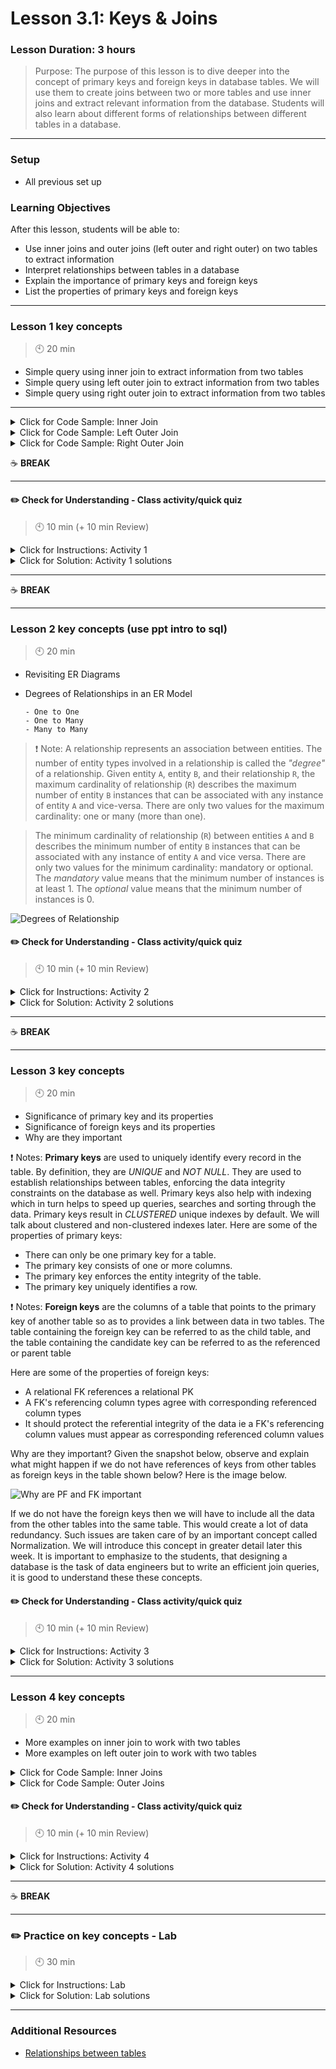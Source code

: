 # Lesson 3.1: Keys & Joins

### Lesson Duration: 3 hours

> Purpose: The purpose of this lesson is to dive deeper into the concept of primary keys and foreign keys in database tables. We will use them to create joins between two or more tables and use inner joins and extract relevant information from the database. Students will also learn about different forms of relationships between different tables in a database.

---

### Setup

- All previous set up

### Learning Objectives

After this lesson, students will be able to:

- Use inner joins and outer joins (left outer and right outer) on two tables to extract information
- Interpret relationships between tables in a database
- Explain the importance of primary keys and foreign keys
- List the properties of primary keys and foreign keys

---

### Lesson 1 key concepts

> :clock10: 20 min

- Simple query using inner join to extract information from two tables
- Simple query using left outer join to extract information from two tables
- Simple query using right outer join to extract information from two tables

---

<details>
  <summary> Click for Code Sample: Inner Join </summary>

- Write a query to extract information from the `loan` and the `account` tables to get information for all accounts.

```sql
select * from bank.loan l
join bank.account a
on l.account_id = a.account_id;

select l.loan_id, l.account_id, l.amount, l.payments, a.district_id, a.frequency, a.date
from bank.loan l
join bank.account a
on l.account_id = a.account_id;

select * from bank.account a
join bank.loan l
on a.account_id = l.account_id;
```

:exclamation: Note to instructor: You will notice the first and the last query have the same output. Explain to the students why the results are the same because of the way that inner join works.

</details>

<details>
  <summary> Click for Code Sample: Left Outer Join </summary>

```sql
select * from bank.loan l
left join bank.account a
on l.account_id = a.account_id;

select * from bank.account a
left join bank.loan l
on a.account_id = l.account_id;
```

:exclamation: Note to instructor: You will notice there is a big difference in the output of these queries. Explain to the students why the results are different because of the way that inner join works.

</details>

<details>
  <summary>Click for Code Sample: Right Outer Join </summary>

- In the next two queries we have just changed the keyword from 'left' to 'right'.

```sql
select * from bank.account a
right join bank.loan l
on a.account_id = l.account_id;

select * from bank.loan l
right join bank.account a
on l.account_id = a.account_id;
```

:exclamation: Note to instructor: You will notice there is a big difference in the output of these queries. Explain to the students why the results are different because of the way that inner join works.

</details>

:coffee: **BREAK**

---

#### :pencil2: Check for Understanding - Class activity/quick quiz

> :clock10: 10 min (+ 10 min Review)

<details>
  <summary> Click for Instructions: Activity 1 </summary>

- Link to [activity 1](https://github.com/ironhack-edu/data_3.01_activities/blob/master/3.01_activity_1.md).

</details>

<details>
  <summary>Click for Solution: Activity 1 solutions</summary>

- Link to [activity 1 solution](https://gist.github.com/ironhack-edu/9e1a1d78d131c6743809812b958a6b3c).

</details>

---

:coffee: **BREAK**

---

### Lesson 2 key concepts (use ppt intro to sql)

> :clock10: 20 min

- Revisiting ER Diagrams
- Degrees of Relationships in an ER Model

      - One to One
      - One to Many
      - Many to Many

> :exclamation: Note: A relationship represents an association between entities. The number of entity types involved in a relationship is called the _"degree"_ of a relationship. Given entity `A`, entity `B`, and their relationship `R`, the maximum cardinality of relationship (`R`) describes the maximum number of entity `B` instances that can be associated with any instance of entity `A` and vice-versa. There are only two values for the maximum cardinality: one or many (more than one).

> The minimum cardinality of relationship (`R`) between entities `A` and `B` describes the minimum number of entity `B` instances that can be associated with any instance of entity `A` and vice versa. There are only two values for the minimum cardinality: mandatory or optional. The _mandatory_ value means that the minimum number of instances is at least 1. The _optional_ value means that the minimum number of instances is 0.

![Degrees of Relationship](https://education-team-2020.s3-eu-west-1.amazonaws.com/data-analytics/3.1-vert_degrees_of_relationships.png)

#### :pencil2: Check for Understanding - Class activity/quick quiz

> :clock10: 10 min (+ 10 min Review)

<details>
  <summary> Click for Instructions: Activity 2 </summary>

- Link to [activity 2](https://github.com/ironhack-edu/data_3.01_activities/blob/master/3.01_activity_2.md).

</details>

<details>
  <summary>Click for Solution: Activity 2 solutions</summary>

- Link to [activity 2 solution](https://gist.github.com/ironhack-edu/32413c0a66a23dd9ebb4fd4d5bec583d).

</details>

---

:coffee: **BREAK**

---

### Lesson 3 key concepts

> :clock10: 20 min

- Significance of primary key and its properties
- Significance of foreign keys and its properties
- Why are they important

:exclamation: Notes: **Primary keys** are used to uniquely identify every record in the table. By definition, they are _UNIQUE_ and _NOT NULL_. They are used to establish relationships between tables, enforcing the data integrity constraints on the database as well. Primary keys also help with indexing which in turn helps to speed up queries, searches and sorting through the data. Primary keys result in _CLUSTERED_ unique indexes by default. We will talk about clustered and non-clustered indexes later.
Here are some of the properties of primary keys:

- There can only be one primary key for a table.
- The primary key consists of one or more columns.
- The primary key enforces the entity integrity of the table.
- The primary key uniquely identifies a row.

:exclamation: Notes: **Foreign keys** are the columns of a table that points to the primary key of another table so as to provides a link between data in two tables. The table containing the foreign key can be referred to as the child table, and the table containing the candidate key can be referred to as the referenced or parent table

Here are some of the properties of foreign keys:

- A relational FK references a relational PK
- A FK's referencing column types agree with corresponding referenced column types
- It should protect the referential integrity of the data ie a FK's referencing column values must appear as corresponding referenced column values

Why are they important? Given the snapshot below, observe and explain what might happen if we do not have references of keys from other tables as foreign keys in the table shown below? Here is the image below.

![Why are PF and FK important](https://education-team-2020.s3-eu-west-1.amazonaws.com/data-analytics/3.1-foreign_key_referential_integrity_broken.png)

If we do not have the foreign keys then we will have to include all the data from the other tables into the same table. This would create a lot of data redundancy. Such issues are taken care of by an important concept called Normalization. We will introduce this concept in greater detail later this week. It is important to emphasize to the students, that designing a database is the task of data engineers but to write an efficient join queries, it is good to understand these these concepts.

#### :pencil2: Check for Understanding - Class activity/quick quiz

> :clock10: 10 min (+ 10 min Review)

<details>
  <summary> Click for Instructions: Activity 3 </summary>

- Link to [activity 3](https://github.com/ironhack-edu/data_3.01_activities/blob/master/3.01_activity_3.md).

</details>

<details>
  <summary>Click for Solution: Activity 3 solutions</summary>

- Link to [activity 3 solution](https://gist.github.com/ironhack-edu/ce22f0481ed2ab6a2917d48edc3c7af0).

</details>

---

### Lesson 4 key concepts

> :clock10: 20 min

- More examples on inner join to work with two tables
- More examples on left outer join to work with two tables

<details>
  <summary> Click for Code Sample: Inner Joins </summary>

- Write a query to extract information from the `client` and the `district` tables to get information for all the clients of the city and region they are from.

```sql
-- Step 1
select * from bank.client c join district d
on c.district_id = d.A1;

-- Step 2
select c.client_id, c.birth_number, c.district_id, d.A2, d.A3
from bank.client c join bank.district d
on c.district_id = d.A1;
```

</details>

<details>
  <summary> Click for Code Sample: Outer Joins </summary>

Write queries to extract information about the accounts:

a) returning `account_id`, `operation`, `frequency`, sum of amount, sum of balance,
b) where the balance is over 1000,
c) `operation` type is `VKLAD` and
d) that have an aggregated amount of over 500,000.

```sql
-- step 1
select * from bank.trans t
left join bank.account a
on t.account_id = a.account_id;

-- step 2
select * from bank.trans t left join bank.account a on t.account_id = a.account_id
where t.operation = 'VKLAD' and balance > 1000;

-- step 3
select t.account_id, t.operation, a.frequency, sum(amount) as TotalAmount, sum(balance) as TotalBalance
from bank.trans t left join bank.account a on t.account_id = a.account_id
where t.operation = 'VKLAD' and balance > 1000
group by t.account_id, t.operation, a.frequency;

-- step 4
select t.account_id, t.operation, a.frequency, sum(amount) as TotalAmount, sum(balance) as TotalBalance
from bank.trans t left join bank.account a on t.account_id = a.account_id
where t.operation = 'VKLAD' and balance > 1000
group by t.account_id, t.operation, a.frequency
having TotalAmount > 500000
order by TotalAmount desc
limit 10;
```

</details>

#### :pencil2: Check for Understanding - Class activity/quick quiz

> :clock10: 10 min (+ 10 min Review)

<details>
  <summary> Click for Instructions: Activity 4 </summary>
  
- Link to [activity 4](https://github.com/ironhack-edu/data_3.01_activities/blob/master/3.01_activity_4.md).

</details>

<details>
  <summary>Click for Solution: Activity 4 solutions</summary>

- Link to [activity 4 solution](https://gist.github.com/ironhack-edu/307fa612d1ffc6cddc223337628138e5).

</details>

---

:coffee: **BREAK**

---

### :pencil2: Practice on key concepts - Lab

> :clock10: 30 min

<details>
  <summary> Click for Instructions: Lab </summary>

- Link to the lab: [https://github.com/ironhack-labs/lab-sql-join](https://github.com/ironhack-labs/lab-sql-join)

</details>

<details>
  <summary>Click for Solution: Lab solutions</summary>

- Link to the [lab solution](https://gist.github.com/ironhack-edu/68cf9e79c27cd1300200c2ab2c1f675c).

</details>

---

### Additional Resources

- [Relationships between tables](https://www.linkedin.com/pulse/importance-foreign-key-constraint-tim-miles/)
